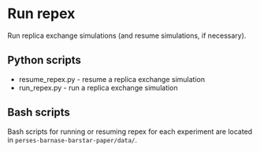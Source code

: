 # Run repex
Run replica exchange simulations (and resume simulations, if necessary). 

## Python scripts
- resume_repex.py - resume a replica exchange simulation
- run_repex.py - run a replica exchange simulation 

## Bash scripts
Bash scripts for running or resuming repex for each experiment are located in `perses-barnase-barstar-paper/data/`.
